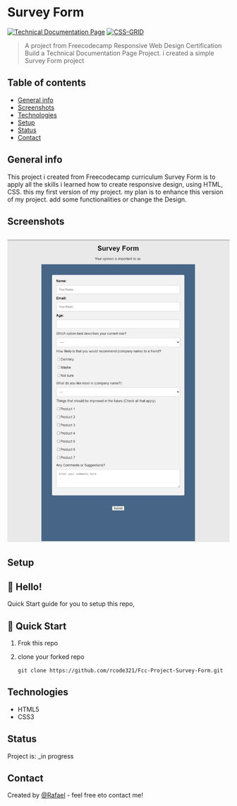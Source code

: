 # Survey Form

[![Technical Documentation Page](https://img.shields.io/badge/freecodecamp-survey--form-green)](https://codepen.io/rafael-mendoza/full/rQoRaq) [![CSS-GRID](https://img.shields.io/badge/CSS-GRID-blue)](https://css-tricks.com/snippets/css/complete-guide-grid/)

> A project from Freecodecamp Responsive Web Design Certification Build a Technical Documentation Page Project. i created a simple Survey Form project

## Table of contents

- [General info](#general-info)
- [Screenshots](#screenshots)
- [Technologies](#technologies)
- [Setup](#setup)
- [Status](#status)
- [Contact](#contact)

## General info

This project i created from Freecodecamp curriculum Survey Form is to apply all the skills i learned how to create responsive design, using HTML, CSS. this my first version of my project. my plan is to enhance this version of my project. add some functionalities or change the Design.

## Screenshots

## ![Example screenshot](/img/survey-form.jpg)

## Setup

## 👋 Hello!

Quick Start guide for you to setup this repo,

## 🚀 Quick Start

1. Frok this repo
2. clone your forked repo

   ```
   git clone https://github.com/rcode321/Fcc-Project-Survey-Form.git
   ```

## Technologies

- HTML5
- CSS3

## Status

Project is: \_in progress

## Contact

Created by [@Rafael](https://rcode321.github.io/rafaelmendozasite/) - feel free eto contact me!
